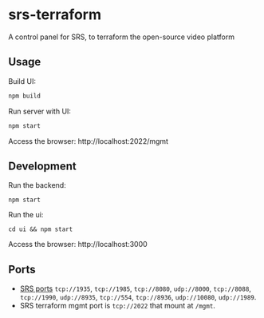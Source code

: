 # srs-terraform

A control panel for SRS, to terraform the open-source video platform

## Usage

Build UI:

```bash
npm build
```

Run server with UI:

```bash
npm start
```

Access the browser: http://localhost:2022/mgmt

## Development

Run the backend:

```
npm start
```

Run the ui:

```
cd ui && npm start
```

Access the browser: http://localhost:3000

## Ports

* [SRS ports](https://github.com/ossrs/srs/blob/develop/trunk/doc/Resources.md#ports) `tcp://1935`, `tcp://1985`, `tcp://8080`, `udp://8000`, `tcp://8088`, `tcp://1990`, `udp://8935`, `tcp://554`, `tcp://8936`, `udp://10080`, `udp://1989`.
* SRS terraform mgmt port is `tcp://2022` that mount at `/mgmt`.

